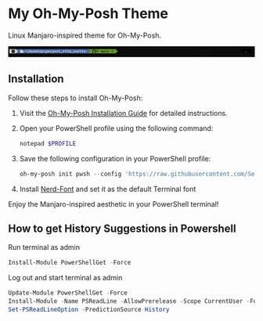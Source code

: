 # My Oh-My-Posh Theme

Linux Manjaro-inspired theme for Oh-My-Posh.

![Theme Preview](https://raw.githubusercontent.com/Sebastian-Zok/my-oh-my-posh-theme/main/image.png)

## Installation

Follow these steps to install Oh-My-Posh:

1. Visit the [Oh-My-Posh Installation Guide](https://ohmyposh.dev/docs/installation) for detailed instructions.

2. Open your PowerShell profile using the following command:
    ```powershell
    notepad $PROFILE
    ```

3. Save the following configuration in your PowerShell profile:
    ```powershell
    oh-my-posh init pwsh --config 'https://raw.githubusercontent.com/Sebastian-Zok/my-oh-my-posh-theme/main/.my-oh-my-posh-theme.omp.json' | Invoke-Expression
    ```

4. Install [Nerd-Font](https://github.com/ryanoasis/nerd-fonts/tree/master/patched-fonts/CascadiaCode) and set it as the default Terminal font 

Enjoy the Manjaro-inspired aesthetic in your PowerShell terminal!

## How to get History Suggestions in Powershell
Run terminal as admin
  ```powershell
Install-Module PowerShellGet -Force
  ```
Log out and start terminal as admin
 ```powershell
Update-Module PowerShellGet -Force
Install-Module -Name PSReadLine -AllowPrerelease -Scope CurrentUser -Force -SkipPublisherCheck
Set-PSReadLineOption -PredictionSource History
  ```

